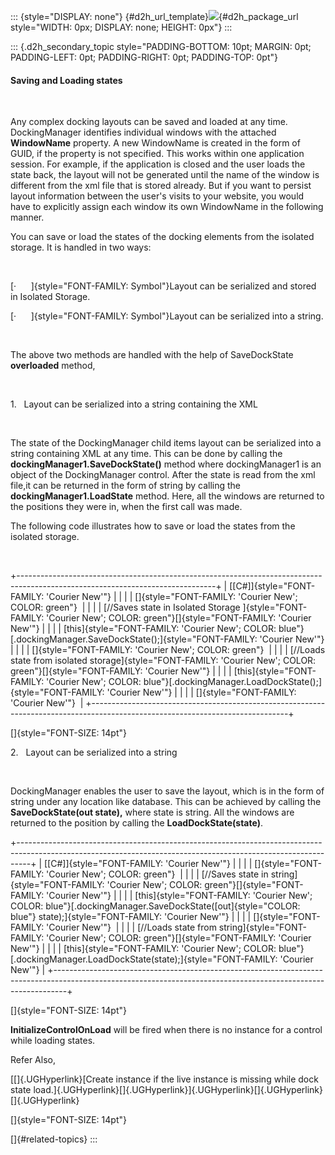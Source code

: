 ::: {style="DISPLAY: none"}
[](ms-xhelp:///?Id=d2h_url_template){#d2h_url_template}![](!package_url!){#d2h_package_url style="WIDTH: 0px; DISPLAY: none; HEIGHT: 0px"}
:::

::: {.d2h_secondary_topic style="PADDING-BOTTOM: 10pt; MARGIN: 0pt; PADDING-LEFT: 0pt; PADDING-RIGHT: 0pt; PADDING-TOP: 0pt"}
#### Saving and Loading states

 

Any complex docking layouts can be saved and loaded at any time. DockingManager identifies individual windows with the attached **WindowName** property. A new WindowName is created in the form of GUID, if the property is not specified. This works within one application session. For example, if the application is closed and the user loads the state back, the layout will not be generated until the name of the window is different from the xml file that is stored already. But if you want to persist layout information between the user\'s visits to your website, you would have to explicitly assign each window its own WindowName in the following manner.

You can save or load the states of the docking elements from the isolated storage. It is handled in two ways:

 

[·      ]{style="FONT-FAMILY: Symbol"}Layout can be serialized and stored in Isolated Storage.

[·      ]{style="FONT-FAMILY: Symbol"}Layout can be serialized into a string.

 

The above two methods are handled with the help of SaveDockState **overloaded** method,

 

1.   Layout can be serialized into a string containing the XML

 

The state of the DockingManager child items layout can be serialized into a string containing XML at any time. This can be done by calling the **dockingManager1.SaveDockState()** method where dockingManager1 is an object of the DockingManager control. After the state is read from the xml file,it can be returned in the form of string by calling the **dockingManager1.LoadState** method. Here, all the windows are returned to the positions they were in, when the first call was made.

The following code illustrates how to save or load the states from the isolated storage.

 

+-------------------------------------------------------------------------------------------------------------------------------+
| [\[C#\]]{style="FONT-FAMILY: 'Courier New'"}                                                                                  |
|                                                                                                                               |
| []{style="FONT-FAMILY: 'Courier New'; COLOR: green"}                                                                          |
|                                                                                                                               |
| [//Saves state in Isolated Storage ]{style="FONT-FAMILY: 'Courier New'; COLOR: green"}[]{style="FONT-FAMILY: 'Courier New'"}  |
|                                                                                                                               |
| [this]{style="FONT-FAMILY: 'Courier New'; COLOR: blue"}[.dockingManager.SaveDockState();]{style="FONT-FAMILY: 'Courier New'"} |
|                                                                                                                               |
| []{style="FONT-FAMILY: 'Courier New'; COLOR: green"}                                                                          |
|                                                                                                                               |
| [//Loads state from isolated storage]{style="FONT-FAMILY: 'Courier New'; COLOR: green"}[]{style="FONT-FAMILY: 'Courier New'"} |
|                                                                                                                               |
| [this]{style="FONT-FAMILY: 'Courier New'; COLOR: blue"}[.dockingManager.LoadDockState();]{style="FONT-FAMILY: 'Courier New'"} |
|                                                                                                                               |
| []{style="FONT-FAMILY: 'Courier New'"}                                                                                        |
+-------------------------------------------------------------------------------------------------------------------------------+

[]{style="FONT-SIZE: 14pt"} 

2.   Layout can be serialized into a string

 

DockingManager enables the user to save the layout, which is in the form of string under any location like database. This can be achieved by calling the **SaveDockState(out state),** where state is string. All the windows are returned to the position by calling the **LoadDockState(state)**.

+---------------------------------------------------------------------------------------------------------------------------------------------------------------+
| [\[C#\]]{style="FONT-FAMILY: 'Courier New'"}                                                                                                                  |
|                                                                                                                                                               |
| []{style="FONT-FAMILY: 'Courier New'; COLOR: green"}                                                                                                          |
|                                                                                                                                                               |
| [//Saves state in string]{style="FONT-FAMILY: 'Courier New'; COLOR: green"}[]{style="FONT-FAMILY: 'Courier New'"}                                             |
|                                                                                                                                                               |
| [this]{style="FONT-FAMILY: 'Courier New'; COLOR: blue"}[.dockingManager.SaveDockState([out]{style="COLOR: blue"} state);]{style="FONT-FAMILY: 'Courier New'"} |
|                                                                                                                                                               |
| []{style="FONT-FAMILY: 'Courier New'"}                                                                                                                        |
|                                                                                                                                                               |
| [//Loads state from string]{style="FONT-FAMILY: 'Courier New'; COLOR: green"}[]{style="FONT-FAMILY: 'Courier New'"}                                           |
|                                                                                                                                                               |
| [this]{style="FONT-FAMILY: 'Courier New'; COLOR: blue"}[.dockingManager.LoadDockState(state);]{style="FONT-FAMILY: 'Courier New'"}                            |
+---------------------------------------------------------------------------------------------------------------------------------------------------------------+

[]{style="FONT-SIZE: 14pt"} 

**InitializeControlOnLoad** will be fired when there is no instance for a control while loading states.

Refer Also,

[[]{.UGHyperlink}[Create instance if the live instance is missing while dock state load.]{.UGHyperlink}[]{.UGHyperlink}]{.UGHyperlink}[]{.UGHyperlink}[]{.UGHyperlink}

[]{style="FONT-SIZE: 14pt"} 

[]{#related-topics}
:::
